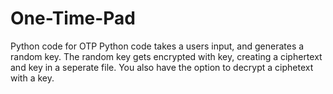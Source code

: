 # One-Time-Pad
Python code for OTP
Python code takes a users input, and generates a random key. The random key gets encrypted with key, creating a ciphertext and key in a seperate file. You also have the option to decrypt a ciphetext with a key. 
